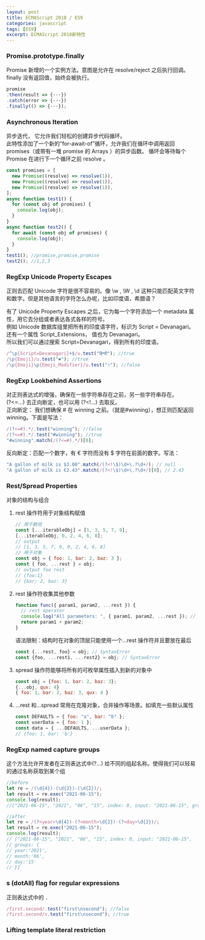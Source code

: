 ```yaml
---
layout: post
title: ECMAScript 2018 / ES9
categories: javascript
tags: [ES9]
excerpt: ECMAScript 2018新特性
---
```


### Promise.prototype.finally

Promise 新增的一个实例方法。意图是允许在 resolve/reject 之后执行回调。finally 没有返回值，始终会被执行。

```js
promise
.then(result => {···})
.catch(error => {···})
.finally(() => {···});
```

### Asynchronous Iteration

异步迭代， 它允许我们轻松的创建异步代码循环。  
此特性添加了一个新的“for-await-of”循环，允许我们在循环中调用返回 promises（或带有一堆 promise 的 Arrays ）的异步函数。 循环会等待每个 Promise 在进行下一个循环之前 resolve 。

```js
const promises = [
  new Promise((resolve) => resolve(1)),
  new Promise((resolve) => resolve(1)),
  new Promise((resolve) => resolve(1)),
];
async function test1() {
  for (const obj of promises) {
    console.log(obj);
  }
}
async function test2() {
  for await (const obj of promises) {
    console.log(obj);
  }
}
test1(); //promise,promise,promise
test2(); //1,2,3
```

### RegExp Unicode Property Escapes

正则去匹配 Unicode 字符是很不容易的。像 \w , \W , \d 这种只能匹配英文字符和数字。但是其他语言的字符怎么办呢，比如印度语，希腊语？

有了 Unicode Property Escapes 之后，它为每一个字符添加一个 metadata 属性，用它去分组或者表达各式各样的符号。  
例如 Unicode 数据库组里把所有的印度语字符，标识为 Script = Devanagari。还有一个属性 Script_Extensions， 值也为 Devanagari。  
所以我们可以通过搜索 Script=Devanagari，得到所有的印度语。

```js
/^\p{Script=Devanagari}+$/u.test("हिन्दी"); //true
/\p{Emoji}/u.test("❤️"); //true
/\p{Emoji}\p{Emoji_Modifier}/u.test("✌️"); //false
```

### RegExp Lookbehind Assertions

对正则表达式的增强，确保在一些字符串存在之前，另一些字符串存在。  
(?<=…) 去正向断定，也可以用 (?<!…) 去取反。  
正向断定： 我们想确保 # 在 winning 之前。（就是#winning），想正则匹配返回 winning。下面是写法：

```js
/(?<=#).*/.test("winning"); //false
/(?<=#).*/.test("#winning"); //true
"#winning".match(/(?<=#).*/)[0];
```

反向断定：匹配一个数字，有 € 字符而没有 $ 字符在前面的数字。写法：

```js
"A gallon of milk is $3.00".match(/(?<!\$)\d+\.?\d+/); // null
"A gallon of milk is €2.43".match(/(?<!\$)\d+\.?\d+/)[0]; // 2.43
```

### Rest/Spread Properties

对象的结构与组合

1. rest 操作符用于对象结构赋值

   ```js
   // 用于数组
   const [...iterableObj] = [1, 3, 5, 7, 9];
   [...iterableObj, 0, 2, 4, 6, 8];
   // output
   // [1, 3, 5, 7, 9, 0, 2, 4, 6, 8]
   // 用于对象
   const obj = { foo: 1, bar: 2, baz: 3 };
   const { foo, ...rest } = obj;
   // output foo rest
   // {foo:1}
   // {bar: 2, baz: 3}
   ```

2. rest 操作符收集其他参数

   ```js
   function func({ param1, param2, ...rest }) {
     // rest operator
     console.log("All parameters: ", { param1, param2, ...rest }); // spread operator
     return param1 + param2;
   }
   ```

   语法限制：结构时在对象的顶层只能使用一个...rest 操作符并且要放在最后

   ```js
   const {...rest, foo} = obj; // SyntaxError
   const {foo, ...rest1, ...rest2} = obj; // SyntaxError
   ```

3. spread 操作符能够将所有的可枚举属性插入到新的对象中

   ```js
   const obj = {foo: 1, bar: 2, baz: 3};
   {...obj, qux: 4}
   { foo: 1, bar: 2, baz: 3, qux: 4 }
   ```

4. ...rest 和...spread 常用在克隆对象，合并操作等场景。如填充一些默认属性

   ```js
   const DEFAULTS = { foo: "a", bar: "b" };
   const userData = { foo: 1 };
   const data = { ...DEFAULTS, ...userData };
   // {foo: 1, bar: 'b'}
   ```

### RegExp named capture groups

这个方法允许开发者在正则表达式中(?…) 给不同的组起名称。使得我们可以轻易的通过名称获取到某个组

```js
//before
let re = /(\d{4})-(\d{2})-(\d{2})/;
let result = re.exec("2021-06-15");
console.log(result);
//["2021-06-15", "2021", "06", "15", index: 0, input: "2021-06-15", groups: undefined]

//after
let re = /(?<year>\d{4})-(?<month>\d{2})-(?<day>\d{2})/;
let result = re.exec("2021-06-15");
console.log(result);
// ["2021-06-15", "2021", "06", "15", index: 0, input: "2021-06-15",
// groups: {
// year:'2021',
// month:'06',
// day:'15'
// }]
```

### s (dotAll) flag for regular expressions

正则表达式中的 `.`

```js
/first.second/.test("first\nsecond"); //false
/first.second/s.test("first\nsecond"); //true
```

### Lifting template literal restriction
